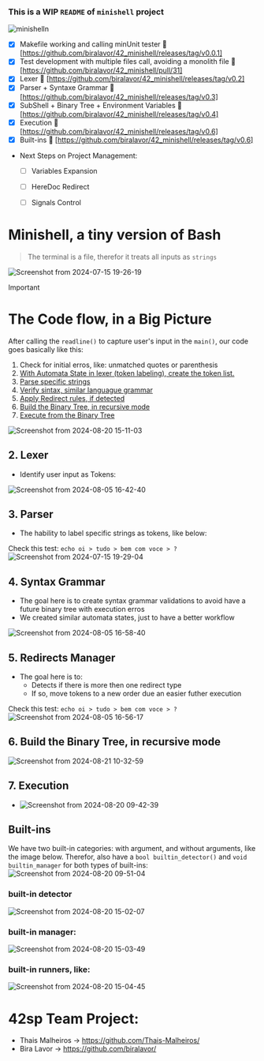 ### This is a WIP ```README``` of `minishell` project

![minishelln](https://github.com/biralavor/42_minishell/assets/80487147/9718ee86-fbb4-4625-b6cf-56176eb9d1a0)

- [x] Makefile working and calling minUnit tester :tada: [https://github.com/biralavor/42_minishell/releases/tag/v0.0.1]
- [x] Test development with multiple files call, avoiding a monolith file :tada: [https://github.com/biralavor/42_minishell/pull/31]
- [x] Lexer :tada: [https://github.com/biralavor/42_minishell/releases/tag/v0.2]
- [x] Parser + Syntaxe Grammar :tada: [https://github.com/biralavor/42_minishell/releases/tag/v0.3]
- [x] SubShell + Binary Tree + Environment Variables :tada: [https://github.com/biralavor/42_minishell/releases/tag/v0.4]
- [x] Execution :tada: [https://github.com/biralavor/42_minishell/releases/tag/v0.6]
- [x] Built-ins :tada: [https://github.com/biralavor/42_minishell/releases/tag/v0.6]
- Next Steps on Project Management:
  - [ ] Variables Expansion
  - [ ] HereDoc Redirect
  - [ ] Signals Control


# Minishell, a tiny version of Bash
> The terminal is a file, therefor it treats all inputs as ```strings```

![Screenshot from 2024-07-15 19-26-19](https://github.com/user-attachments/assets/2e1d496e-029d-4a42-a11e-bc3f00e6d3d8)

> [!IMPORTANT]
> # The Code flow, in a Big Picture
> After calling the `readline()` to capture user's input in the `main()`, our code goes basically like this:
> 
> 1. Check for initial erros, like: unmatched quotes or parenthesis
> 2. [With Automata State in lexer (token labeling), create the token list.](https://github.com/biralavor/42_minishell#2-lexer)
> 3. [Parse specific strings](https://github.com/biralavor/42_minishell#3-parser)
> 4. [Verify sintax, similar languague grammar](https://github.com/biralavor/42_minishell#4-syntax-grammar)
> 5. [Apply Redirect rules, if detected](https://github.com/biralavor/42_minishell#5-redirects-manager)
> 6. [Build the Binary Tree, in recursive mode](https://github.com/biralavor/42_minishell#6-build-the-binary-tree-in-recursive-mode)
> 7. [Execute from the Binary Tree](https://github.com/biralavor/42_minishell#7-execution)

![Screenshot from 2024-08-20 15-11-03](https://github.com/user-attachments/assets/4c8e518f-fec8-493f-b47c-13f6001683a5)


## 2. Lexer
- Identify user input as Tokens:

![Screenshot from 2024-08-05 16-42-40](https://github.com/user-attachments/assets/46778f94-5c54-4bfd-bdab-08b3c74dc5f9)


## 3. Parser
- The hability to label specific strings as tokens, like below:
  
Check this test: `echo oi > tudo > bem com voce > ?`
![Screenshot from 2024-07-15 19-29-04](https://github.com/user-attachments/assets/52c15a56-6cdc-48d5-b7c0-91a1d2e81ba0)


## 4. Syntax Grammar
- The goal here is to create syntax grammar validations to avoid have a future binary tree with execution erros
- We created similar automata states, just to have a better workflow
  
![Screenshot from 2024-08-05 16-58-40](https://github.com/user-attachments/assets/5b259735-d293-4537-916b-49218f20f573)


## 5. Redirects Manager
- The goal here is to:
  - Detects if there is more then one redirect type
  - If so, move tokens to a new order due an easier futher execution
    
Check this test: `echo oi > tudo > bem com voce > ?`
![Screenshot from 2024-08-05 16-56-17](https://github.com/user-attachments/assets/e88007e9-aedf-4ff1-954b-5c1698bd1c2b)


## 6. Build the Binary Tree, in recursive mode

![Screenshot from 2024-08-21 10-32-59](https://github.com/user-attachments/assets/678f6672-5e2a-40da-b14d-cbc7e27f452e)


## 7. Execution
- ![Screenshot from 2024-08-20 09-42-39](https://github.com/user-attachments/assets/98e84684-d146-46c2-b885-dd8a63294d19)

## Built-ins
We have two built-in categories: with argument, and without arguments, like the image below.
Therefor, also have a `bool builtin_detector()` and `void builtin_manager` for both types of built-ins:
![Screenshot from 2024-08-20 09-51-04](https://github.com/user-attachments/assets/b76bf67a-50a2-40fc-b7fc-ee9df47aab0d)

### built-in detector
![Screenshot from 2024-08-20 15-02-07](https://github.com/user-attachments/assets/d875d654-ca3d-49b8-976f-8bd33555e2d4)

### built-in manager:
![Screenshot from 2024-08-20 15-03-49](https://github.com/user-attachments/assets/5a1317c8-901d-4ec5-b35c-b81ccb1e949e)

### built-in runners, like:
![Screenshot from 2024-08-20 15-04-45](https://github.com/user-attachments/assets/f8eab4cf-872f-475d-af50-8c9668988b97)


# 42sp Team Project:
- Thais Malheiros -> https://github.com/Thais-Malheiros/
- Bira Lavor -> https://github.com/biralavor/
